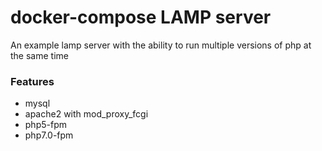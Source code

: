 # docker-compose LAMP server

An example lamp server with the ability to run multiple versions of php at the same time

### Features

* mysql
* apache2 with mod_proxy_fcgi
* php5-fpm
* php7.0-fpm
